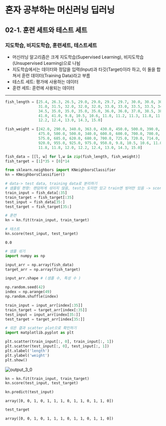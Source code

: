 # 혼자 공부하는 머신러닝 딥러닝
## 02-1. 훈련 세트와 테스트 세트
### 지도학습, 비지도학습, 훈련세트, 테스트세트

* 머신러닝 알고리즘은 크게 지도학습(Supervised Learning), 비지도학습(Unsupervised Learning)으로 나뉨
* 지도학습에서는 데이터와 정답을 입력(Input)과 타깃(Target)이라 하고, 이 둘을 합쳐서 훈련 데이터(Training Data)라고 부름
* 테스트 세트: 평가에 사용하는 데이터
* 훈련 세트: 훈련에 사용되는 데이터
---


```python
fish_length = [25.4, 26.3, 26.5, 29.0, 29.0, 29.7, 29.7, 30.0, 30.0, 30.7, 31.0, 
               31.0, 31.5, 32.0, 32.0, 32.0, 33.0, 33.0, 33.5, 33.5, 34.0, 34.0, 
               34.5, 35.0, 35.0, 35.0, 35.0, 36.0, 36.0, 37.0, 38.5, 38.5, 39.5, 
               41.0, 41.0, 9.8, 10.5, 10.6, 11.0, 11.2, 11.3, 11.8, 11.8, 12.0, 
               12.2, 12.4, 13.0, 14.3, 15.0]

fish_weight = [242.0, 290.0, 340.0, 363.0, 430.0, 450.0, 500.0, 390.0, 450.0, 500.0, 
               475.0, 500.0, 500.0, 340.0, 600.0, 600.0, 700.0, 700.0, 610.0, 650.0, 
               575.0, 685.0, 620.0, 680.0, 700.0, 725.0, 720.0, 714.0, 850.0, 1000.0, 
               920.0, 955.0, 925.0, 975.0, 950.0, 9.8, 10.5, 10.6, 11.0, 11.2, 11.3, 
               11.8, 11.8, 12.0, 12.2, 12.4, 13.0, 14.3, 15.0]

fish_data = [[l, w] for l,w in zip(fish_length, fish_weight)]
fish_target = [1]*35 + [0]*14

from sklearn.neighbors import KNeighborsClassifier
kn = KNeighborsClassifier()

# data-> test data, training data로 분리하기
# 샘플링 편향: 랜덤하게 섞이지 않음, test는 도미만 있고 train엔 빙어만 있음 -> score: 0 
train_input = fish_data[:35]
train_target = fish_target[:35]
test_input = fish_data[35:]
test_target = fish_target[35:]

# 훈련
kn = kn.fit(train_input, train_target)

# 테스트
kn.score(test_input, test_target)
```




    0.0




```python
# 샘플 섞기
import numpy as np

input_arr = np.array(fish_data)
target_arr = np.array(fish_target)

input_arr.shape # (샘플 수, 특성 수 )

np.random.seed(42)
index = np.arange(49)
np.random.shuffle(index)

train_input = input_arr[index[:35]]
train_target = target_arr[index[:35]]
test_input = input_arr[index[35:]]
test_target = target_arr[index[35:]]
```


```python
# 섞은 결과 scatter plot으로 확인하기
import matplotlib.pyplot as plt 

plt.scatter(train_input[:, 0], train_input[:, 1])
plt.scatter(test_input[:, 0], test_input[:, 1])
plt.xlabel('length')
plt.ylabel('weight')
plt.show()
```


![output_3_0](https://user-images.githubusercontent.com/52664532/166165990-f43487f2-7789-4d42-bb72-32c971012c41.png)

    



```python
kn = kn.fit(train_input, train_target)
kn.score(test_input, test_target)

kn.predict(test_input)
```




    array([0, 0, 1, 0, 1, 1, 1, 0, 1, 1, 0, 1, 1, 0])




```python
test_target
```




    array([0, 0, 1, 0, 1, 1, 1, 0, 1, 1, 0, 1, 1, 0])




